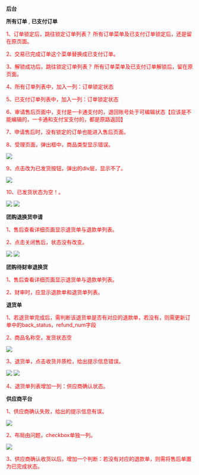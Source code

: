 

**后台**


**所有订单** , **已支付订单**

<span style="color:red">1、订单锁定后，跳往锁定订单列表？ 所有订单菜单及已支付订单锁定后，还是留在原页面。</span>

<span style="color:red">2、交易已完成订单这个菜单替换成已支付订单。</span>

<span style="color:red">3、解锁成功后，跳往锁定订单列表？ 所有订单菜单及已支付订单解锁后，留在原页面。</span>

<span style="color:red">4、所有订单列表中，加入一列：订单锁定状态</span>

<span style="color:red">5、已支付订单列表中，加入一列：订单锁定状态</span>

<span style="color:red">6、审请售后页面中，支付是一卡通支付的，退回账号处于可编辑状态【应该是不能编辑的，一卡通和支付宝支付的，都是原路返回】</span>

<span style="color:red">7、申请售后时，没有锁定的订单也能进入售后页面。</span>

<span style="color:red">8、受理页面，弹出框中，商品类型显示错误。</span>

<image src="bug/1-8.png"/>

<span style="color:red">9、点击改为已发货按钮，弹出的div层，显示不了。</span>

<image src="bug/1-9.png"/>


<span style="color:red">10、已发货状态为空！。</span>

<image src="bug/1-10.png"/>
<image src="bug/1-10-1.png"/>

**团购退换货申请**

<span style="color:red">1、售后查看详细页面显示退货单与退款单列表。</span>

<span style="color:red">2、点击关闭售后，状态没有改变。</span>

<image src="bug/4-1.png"/>
<image src="bug/4-1-1.png"/>

**团购待财审退换货**

<span style="color:red">1、售后查看详细页面显示退货单与退款单列表。</span>

<span style="color:red">2、财审时，应显示退款单和退货单列表。</span>



**退货单**

<span style="color:red">1、若退货单完成后，需判断该退货单是否有对应的退款单，若没有，则需更新订单中的back\_status，refund\_num字段</span>

<span style="color:red">2、商品名称空，发货状态空</span>

<image src="bug/2-1.png"/>


<span style="color:red">3、退货单，点击收货并质检，给出提示信息错误。</span>

<image src="bug/2-2-1.png"/>
<image src="bug/2-2-2.png"/>

<span style="color:red">4、退货单列表增加一列：供应商确认状态。</span>


**供应商平台**

<span style="color:red">1、供应商确认失败，给出的提示信息有误。</span>

<image src="bug/3-1.png"/>


<span style="color:red">2、布局由问题，checkbox单独一列。</span>

<image src="bug/3-2.png"/>

<span style="color:red">3、供应商确认收货以后，增加一个判断：若没有对应的退款单，则需将售后单置为已完成状态。</span>
